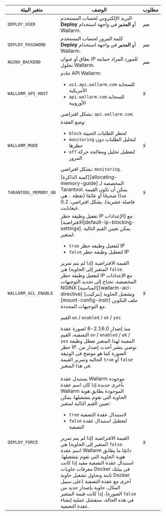 | متغير البيئة | الوصف | مطلوب |
| --- | ---- | ---- |
| `DEPLOY_USER` | البريد الإلكتروني لحساب المستخدم **Deploy** أو **المدير** في واجهة استخدام Wallarm. | نعم |
| `DEPLOY_PASSWORD` | كلمة المرور لحساب المستخدم **Deploy** أو **المدير** في واجهة استخدام Wallarm. | نعم |
| `NGINX_BACKEND` | نطاق أو عنوان IP للمورد المراد حمايته بحلول Wallarm. | نعم |
| `WALLARM_API_HOST` | خادم API Wallarm:<ul><li>`us1.api.wallarm.com` للسحابة الأمريكية</li><li>`api.wallarm.com` للسحابة الأوروبية</li></ul>بشكل افتراضي: `api.wallarm.com`. | لا |
| `WALLARM_MODE` | وضع العقدة:<ul><li>`block` لحظر الطلبات الخبيثة</li><li>`monitoring` لتحليل الطلبات دون حظرها</li><li>`off` لتعطيل تحليل ومعالجة حركة المرور</li></ul>بشكل افتراضي: `monitoring`. | لا |
| `TARANTOOL_MEMORY_GB` | [كمية الذاكرة][allocating-memory-guide] المخصصة لـ Tarantool. يمكن أن تكون القيمة عددًا صحيحًا أو عائمًا (نقطة <code>.</code> هي فاصلة عشرية). بشكل افتراضي: 0.2 غيغابايت. | لا |
| `WALLARM_ACL_ENABLE` | تفعيل وظيفة حظر IP مع [الإعدادات الافتراضية][default-ip-blocking-settings]. يمكن تعيين القيم التالية لمتغير:<ul><li>`true` لتفعيل وظيفة حظر IP</li><li>`false` لتعطيل وظيفة حظر IP</li></ul>القيمة الافتراضية (إذا لم يتم تمرير المتغير إلى الحاوية) هي `false`.<br>لتفعيل وظيفة حظر IP مع الإعدادات المخصصة، تحتاج إلى تحديد التوجيهات NGINX [المناسبة][wallarm-acl-directive] وتشغيل الحاوية [بتركيب][mount-config-instr] ملف التكوين مع التوجيهات المحددة.<div class="admonition warning"> <p class="admonition-title">القيم `on` / `enabled` / `ok` / `yes`</p> <p>منذ إصدار 2.16.0-8 لصورة عقدة التصفية، القيم `on` / `enabled` / `ok` / `yes` المعينة لهذا المتغير تعطل وظيفة حظر IP. نوصي بنشر أحدث إصدار من الصورة كما هو موضح في الوثيقة الحالية وتمرير القيمة `true` أو `false` في هذا المتغير.</div> | لا |
| `DEPLOY_FORCE` | يستبدل عقدة Wallarm موجودة بأخرى جديدة إذا كان اسم عقدة Wallarm الموجودة يطابق هوية الحاوية التي تقوم بتشغيلها. يمكن تعيين القيم التالية لمتغير:<ul><li>`true` لاستبدال عقدة التصفية</li><li>`false` لتعطيل استبدال عقدة التصفية</li></ul>القيمة الافتراضية (إذا لم يتم تمرير المتغير إلى الحاوية) هي `false`.<br>اسم عقدة Wallarm دائمًا ما يطابق هوية الحاوية التي تقوم بتشغيلها. استبدال عقدة التصفية مفيد إذا كانت معرفات حاويات Docker في بيئتك ثابتة وتحاول تشغيل حاوية Docker أخرى مع عقدة التصفية (على سبيل المثال، حاوية بإصدار جديد من الصورة). إذا كانت قيمة المتغير `false` في هذه الحالة، ستفشل عملية إنشاء عقدة التصفية. | لا |